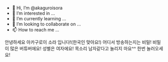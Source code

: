 - 👋 Hi, I’m @akaguroisora
- 👀 I’m interested in ...
- 🌱 I’m currently learning ...
- 💞️ I’m looking to collaborate on ...
- 📫 How to reach me ...

<!---
akaguroisora/akaguroisora is a ✨ special ✨ repository because its `README.md` (this file) appears on your GitHub profile.
You can click the Preview link to take a look at your changes.
--->
안녕하세요 아카구로이 소라 입니다!(한국인 맞아요!)
어디서 방송하는지는 비밀!
비밀이 많은 버튜버에요!
성별은 여자에요!
목소리 남자같다고 놀리지 마요^^
한번 놀러오세요!
